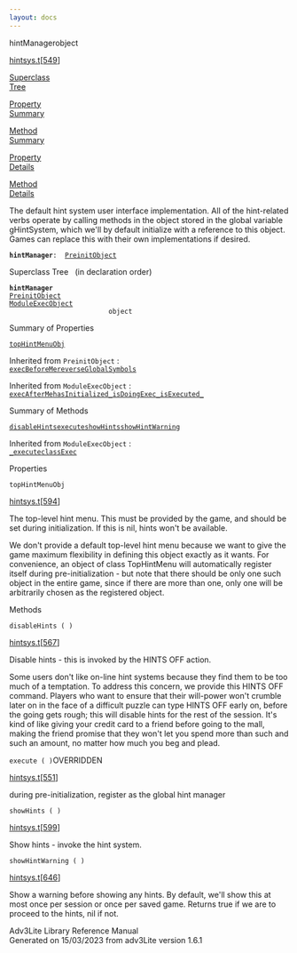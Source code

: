 ```yaml
---
layout: docs
---
```

<span class="title">hintManager</span><span class="type">object</span>

[hintsys.t](../file/hintsys.t.html)\[[549](../source/hintsys.t.html#549)\]

[Superclass  
Tree](#_SuperClassTree_)

[Property  
Summary](#_PropSummary_)

[Method  
Summary](#_MethodSummary_)

[Property  
Details](#_Properties_)

[Method  
Details](#_Methods_)



The default hint system user interface implementation. All of the
hint-related verbs operate by calling methods in the object stored in
the global variable gHintSystem, which we'll by default initialize with
a reference to this object. Games can replace this with their own
implementations if desired.

**`hintManager`**` :   `[`PreinitObject`](../object/PreinitObject.html)



<span id="_SuperClassTree_"></span>



<span class="hdln">Superclass Tree</span>   (in declaration order)



**`hintManager`**  
[`PreinitObject`](../object/PreinitObject.html)  
[`ModuleExecObject`](../object/ModuleExecObject.html)  
`                         object`  
<span id="_PropSummary_"></span>



<span class="hdln">Summary of Properties</span>  



[`topHintMenuObj`](#topHintMenuObj)

Inherited from `PreinitObject` :  
[`execBeforeMe`](../object/PreinitObject.html#execBeforeMe)[`reverseGlobalSymbols`](../object/PreinitObject.html#reverseGlobalSymbols)

Inherited from `ModuleExecObject` :  
[`execAfterMe`](../object/ModuleExecObject.html#execAfterMe)[`hasInitialized_`](../object/ModuleExecObject.html#hasInitialized_)[`isDoingExec_`](../object/ModuleExecObject.html#isDoingExec_)[`isExecuted_`](../object/ModuleExecObject.html#isExecuted_)

<span id="_MethodSummary_"></span>



<span class="hdln">Summary of Methods</span>  



[`disableHints`](#disableHints)[`execute`](#execute)[`showHints`](#showHints)[`showHintWarning`](#showHintWarning)



Inherited from `ModuleExecObject` :  
[`_execute`](../object/ModuleExecObject.html#_execute)[`classExec`](../object/ModuleExecObject.html#classExec)

<span id="_Properties_"></span>



<span class="hdln">Properties</span>  



<span id="topHintMenuObj"></span>

`topHintMenuObj`

[hintsys.t](../file/hintsys.t.html)\[[594](../source/hintsys.t.html#594)\]



The top-level hint menu. This must be provided by the game, and should
be set during initialization. If this is nil, hints won't be available.

We don't provide a default top-level hint menu because we want to give
the game maximum flexibility in defining this object exactly as it
wants. For convenience, an object of class TopHintMenu will
automatically register itself during pre-initialization - but note that
there should be only one such object in the entire game, since if there
are more than one, only one will be arbitrarily chosen as the registered
object.



<span id="_Methods_"></span>



<span class="hdln">Methods</span>  



<span id="disableHints"></span>

`disableHints ( )`

[hintsys.t](../file/hintsys.t.html)\[[567](../source/hintsys.t.html#567)\]



Disable hints - this is invoked by the HINTS OFF action.

Some users don't like on-line hint systems because they find them to be
too much of a temptation. To address this concern, we provide this HINTS
OFF command. Players who want to ensure that their will-power won't
crumble later on in the face of a difficult puzzle can type HINTS OFF
early on, before the going gets rough; this will disable hints for the
rest of the session. It's kind of like giving your credit card to a
friend before going to the mall, making the friend promise that they
won't let you spend more than such and such an amount, no matter how
much you beg and plead.



<span id="execute"></span>

`execute ( )`<span class="rem">OVERRIDDEN</span>

[hintsys.t](../file/hintsys.t.html)\[[551](../source/hintsys.t.html#551)\]



during pre-initialization, register as the global hint manager



<span id="showHints"></span>

`showHints ( )`

[hintsys.t](../file/hintsys.t.html)\[[599](../source/hintsys.t.html#599)\]



Show hints - invoke the hint system.



<span id="showHintWarning"></span>

`showHintWarning ( )`

[hintsys.t](../file/hintsys.t.html)\[[646](../source/hintsys.t.html#646)\]



Show a warning before showing any hints. By default, we'll show this at
most once per session or once per saved game. Returns true if we are to
proceed to the hints, nil if not.





Adv3Lite Library Reference Manual  
Generated on 15/03/2023 from adv3Lite version 1.6.1


